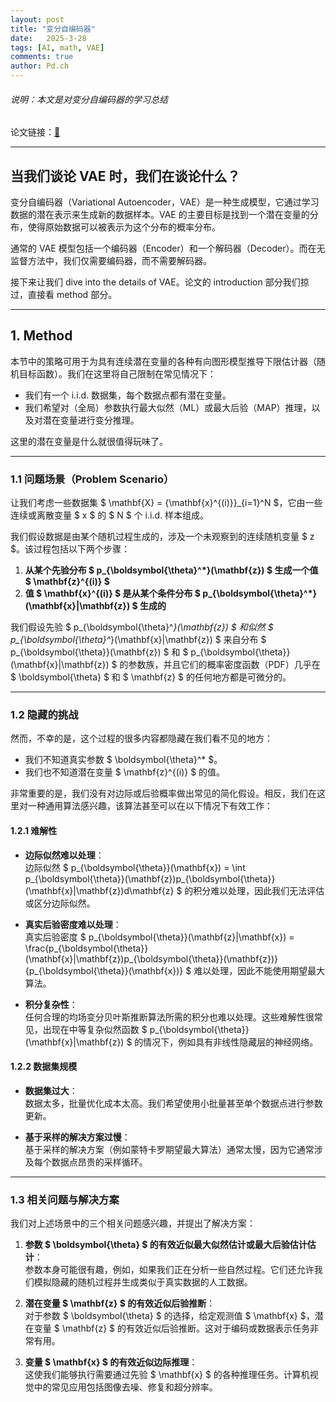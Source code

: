 ```yaml
---
layout: post
title: "变分自编码器"
date:   2025-3-28
tags: [AI, math, VAE]
comments: true
author: Pd.ch
---
```


###### 说明：本文是对变分自编码器的学习总结

<!-- more -->

论文链接：[🔗](https://arxiv.org/abs/1312.6114)

---

## 当我们谈论 VAE 时，我们在谈论什么？

变分自编码器（Variational Autoencoder，VAE）是一种生成模型，它通过学习数据的潜在表示来生成新的数据样本。VAE 的主要目标是找到一个潜在变量的分布，使得原始数据可以被表示为这个分布的概率分布。

通常的 VAE 模型包括一个编码器（Encoder）和一个解码器（Decoder）。而在无监督方法中，我们仅需要编码器，而不需要解码器。

接下来让我们 dive into the details of VAE。论文的 introduction 部分我们掠过，直接看 method 部分。

---

## 1. Method

本节中的策略可用于为具有连续潜在变量的各种有向图形模型推导下限估计器（随机目标函数）。我们在这里将自己限制在常见情况下：

- 我们有一个 i.i.d. 数据集，每个数据点都有潜在变量。
- 我们希望对（全局）参数执行最大似然（ML）或最大后验（MAP）推理，以及对潜在变量进行变分推理。

这里的潜在变量是什么就很值得玩味了。

---

### 1.1 问题场景（Problem Scenario）

让我们考虑一些数据集 $ \mathbf{X} = \{\mathbf{x}^{(i)}\}_{i=1}^N $，它由一些连续或离散变量 $ x $ 的 $ N $ 个 i.i.d. 样本组成。

我们假设数据是由某个随机过程生成的，涉及一个未观察到的连续随机变量 $ z $。该过程包括以下两个步骤：

1. **从某个先验分布 $ p_{\boldsymbol{\theta}^*}(\mathbf{z}) $ 生成一个值 $ \mathbf{z}^{(i)} $**  
2. **值 $ \mathbf{x}^{(i)} $ 是从某个条件分布 $ p_{\boldsymbol{\theta}^*}(\mathbf{x}|\mathbf{z}) $ 生成的**

我们假设先验 $ p_{\boldsymbol{\theta}^*}(\mathbf{z}) $ 和似然 $ p_{\boldsymbol{\theta}^*}(\mathbf{x}|\mathbf{z}) $ 来自分布 $ p_{\boldsymbol{\theta}}(\mathbf{z}) $ 和 $ p_{\boldsymbol{\theta}}(\mathbf{x}|\mathbf{z}) $ 的参数族，并且它们的概率密度函数（PDF）几乎在 $ \boldsymbol{\theta} $ 和 $ \mathbf{z} $ 的任何地方都是可微分的。

---

### 1.2 隐藏的挑战

然而，不幸的是，这个过程的很多内容都隐藏在我们看不见的地方：

- 我们不知道真实参数 $ \boldsymbol{\theta}^* $。
- 我们也不知道潜在变量 $ \mathbf{z}^{(i)} $ 的值。

非常重要的是，我们没有对边际或后验概率做出常见的简化假设。相反，我们在这里对一种通用算法感兴趣，该算法甚至可以在以下情况下有效工作：

#### 1.2.1 难解性

- **边际似然难以处理**：  
  边际似然 $ p_{\boldsymbol{\theta}}(\mathbf{x}) = \int p_{\boldsymbol{\theta}}(\mathbf{z})p_{\boldsymbol{\theta}}(\mathbf{x}|\mathbf{z})d\mathbf{z} $ 的积分难以处理，因此我们无法评估或区分边际似然。

- **真实后验密度难以处理**：  
  真实后验密度 $ p_{\boldsymbol{\theta}}(\mathbf{z}|\mathbf{x}) = \frac{p_{\boldsymbol{\theta}}(\mathbf{x}|\mathbf{z})p_{\boldsymbol{\theta}}(\mathbf{z})}{p_{\boldsymbol{\theta}}(\mathbf{x})} $ 难以处理，因此不能使用期望最大算法。

- **积分复杂性**：  
  任何合理的均场变分贝叶斯推断算法所需的积分也难以处理。这些难解性很常见，出现在中等复杂似然函数 $ p_{\boldsymbol{\theta}}(\mathbf{x}|\mathbf{z}) $ 的情况下，例如具有非线性隐藏层的神经网络。

#### 1.2.2 数据集规模

- **数据集过大**：  
  数据太多，批量优化成本太高。我们希望使用小批量甚至单个数据点进行参数更新。

- **基于采样的解决方案过慢**：  
  基于采样的解决方案（例如蒙特卡罗期望最大算法）通常太慢，因为它通常涉及每个数据点昂贵的采样循环。

---

### 1.3 相关问题与解决方案

我们对上述场景中的三个相关问题感兴趣，并提出了解决方案：

1. **参数 $ \boldsymbol{\theta} $ 的有效近似最大似然估计或最大后验估计估计**：  
   参数本身可能很有趣，例如，如果我们正在分析一些自然过程。它们还允许我们模拟隐藏的随机过程并生成类似于真实数据的人工数据。

2. **潜在变量 $ \mathbf{z} $ 的有效近似后验推断**：  
   对于参数 $ \boldsymbol{\theta} $ 的选择，给定观测值 $ \mathbf{x} $，潜在变量 $ \mathbf{z} $ 的有效近似后验推断。这对于编码或数据表示任务非常有用。

3. **变量 $ \mathbf{x} $ 的有效近似边际推理**：  
   这使我们能够执行需要通过先验 $ \mathbf{x} $ 的各种推理任务。计算机视觉中的常见应用包括图像去噪、修复和超分辨率。